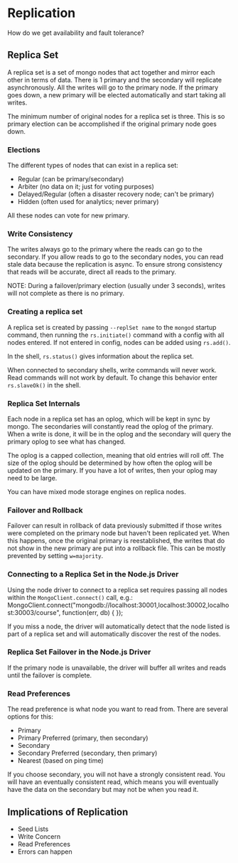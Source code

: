 # Replication
How do we get availability and fault tolerance?

## Replica Set
A replica set is a set of mongo nodes that act together and mirror each other in terms of data. There is 1 primary and the secondary will replicate asynchronously. All the writes will go to the primary node. If the primary goes down, a new primary will be elected automatically and start taking all writes.

The minimum number of original nodes for a replica set is three.  This is so primary election can be accomplished if the original primary node goes down.

### Elections
The different types of nodes that can exist in a replica set:
* Regular (can be primary/secondary)
* Arbiter (no data on it; just for voting purposes)
* Delayed/Regular (often a disaster recovery node; can't be primary)
* Hidden (often used for analytics; never primary)

All these nodes can vote for new primary.

### Write Consistency
The writes always go to the primary where the reads can go to the secondary.  If you allow reads to go to the secondary nodes, you can read stale data because the replication is async. To ensure strong consistency that reads will be accurate, direct all reads to the primary.  

NOTE: During a failover/primary election (usually under 3 seconds), writes will not complete as there is no primary.

### Creating a replica set
A replica set is created by passing `--replSet name` to the `mongod` startup command, then running the `rs.initiate()` command with a config with all nodes entered.  If not entered in config, nodes can be added using `rs.add()`.

In the shell, `rs.status()` gives information about the replica set.  

When connected to secondary shells, write commands will never work.  Read commands will not work by default. To change this behavior enter `rs.slaveOk()` in the shell.

### Replica Set Internals
Each node in a replica set has an oplog, which will be kept in sync by mongo.  The secondaries will constantly read the oplog of the primary.  When a write is done, it will be in the oplog and the secondary will query the primary oplog to see what has changed.

The oplog is a capped collection, meaning that old entries will roll off.  The size of the oplog should be determined by how often the oplog will be updated on the primary.  If you have a lot of writes, then your oplog may need to be large.

You can have mixed mode storage engines on replica nodes.

### Failover and Rollback
Failover can result in rollback of data previously submitted if those writes were completed on the primary node but haven't been replicated yet.  When this happens, once the original primary is reestablished, the writes that do not show in the new primary are put into a rollback file.  This can be mostly prevented by setting `w=majority`.

### Connecting to a Replica Set in the Node.js Driver
Using the node driver to connect to a replica set requires passing all nodes within the `MongoClient.connect()` call, e.g.:
    MongoClient.connect("mongodb://localhost:30001,localhost:30002,localhost:30003/course", function(err, db) {
        <!--do stuff-->
    });
    
If you miss a node, the driver will automatically detect that the node listed is part of a replica set and will automatically discover the rest of the nodes.

### Replica Set Failover in the Node.js Driver
If the primary node is unavailable, the driver will buffer all writes and reads until the failover is complete.

### Read Preferences
The read preference is what node you want to read from.  There are several options for this:
* Primary
* Primary Preferred (primary, then secondary)
* Secondary
* Secondary Preferred (secondary, then primary)
* Nearest (based on ping time)

If you choose secondary, you will not have a strongly consistent read. You will have an eventually consistent read, which means you will eventually have the data on the secondary but may not be when you read it.

## Implications of Replication
* Seed Lists
* Write Concern
* Read Preferences
* Errors can happen
